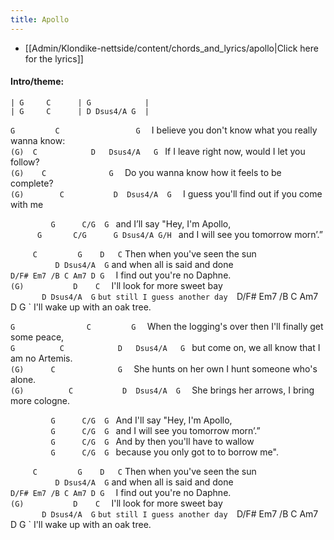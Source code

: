 ```yaml
---
title: Apollo
---
```

* [[Admin/Klondike-nettside/content/chords_and_lyrics/apollo|Click here for the lyrics]]
#### Intro/theme:  
```
| G     C      | G            |
| G     C      | D Dsus4/A G  |
```

`G         C                 G  `
I believe you don't know what you really wanna know:  
`(G)  C            D   Dsus4/A   G `
If I leave right now, would I let you follow?  
`(G)    C              G  `
Do you wanna know how it feels to be complete?  
`(G)        C           D  Dsus4/A  G  `
I guess you'll find out if you come with me

`          G      C/G  G  `
and I’ll say "Hey, I'm Apollo,  
`       G       C/G      G Dsus4/A G/H  `
and I will see you tomorrow morn’.”

`     C         G    D   C`
Then when you've seen the sun  
`          D Dsus4/A  G` 
and when all is said and done  
`D/F# Em7 /B C Am7 D G  `
I find out you're no Daphne.  
`(G)           D    C  `
I'll look for more sweet bay  
`       D Dsus4/A  G`  `
but still I guess another day  
`D/F# Em7 /B C Am7 D G  `
I'll wake up with an oak tree.

`G                C         G  `
When the logging's over then I'll finally get some peace,  
`G          C            D   Dsus4/A   G `
but come on, we all know that I am no Artemis.  
`(G)      C              G  `
She hunts on her own I hunt someone who's alone.  
`(G)          C           D  Dsus4/A  G  `
She brings her arrows, I bring more cologne.

`          G      C/G  G  `
And I'll say "Hey, I'm Apollo,  
`          G      C/G  G  `
and I will see you tomorrow morn’.”  
`          G      C/G  G  `
And by then you'll have to wallow  
`          G      C/G  G  `
because you only got to to borrow me".

`     C         G    D   C`
Then when you've seen the sun  
`          D Dsus4/A  G` 
and when all is said and done  
`D/F# Em7 /B C Am7 D G  `
I find out you're no Daphne.  
`(G)           D    C  `
I'll look for more sweet bay  
`       D Dsus4/A  G`  `
but still I guess another day  
`D/F# Em7 /B C Am7 D G  `
I'll wake up with an oak tree.